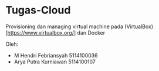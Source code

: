 # Tugas-Cloud
Provisioning dan managing virtual machine pada (VirtualBox)[https://www.virtualbox.org/] dan Docker

Oleh:

* M Hendri Febriansyah 5114100036
* Arya Putra Kurniawan 5114100107 
